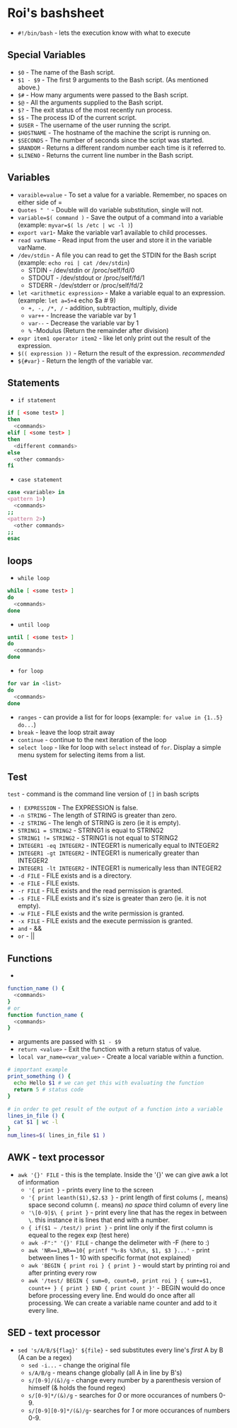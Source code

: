 Roi's bashsheet
===============

- `#!/bin/bash` - lets the execution know with what to execute

## Special Variables
* `$0` - The name of the Bash script.
* `$1 - $9` - The first 9 arguments to the Bash script. (As mentioned above.)
* `$#` - How many arguments were passed to the Bash script.
* `$@` - All the arguments supplied to the Bash script.
* `$?` - The exit status of the most recently run process.
* `$$` - The process ID of the current script.
* `$USER` - The username of the user running the script.
* `$HOSTNAME` - The hostname of the machine the script is running on.
* `$SECONDS` - The number of seconds since the script was started.
* `$RANDOM` - Returns a different random number each time is it referred to.
* `$LINENO` - Returns the current line number in the Bash script.

## Variables
* `varaible=value` - To set a value for a variable. Remember, no spaces on either side of =
* `Quotes " '` - Double will do variable substitution, single will not.
* `variable=$( command )` - Save the output of a command into a variable (example: `myvar=$( ls /etc | wc -l )`)
* `export var1`- Make the variable var1 available to child processes.
* `read varName` - Read input from the user and store it in the variable varName.
* `/dev/stdin` - A file you can read to get the STDIN for the Bash script (example: `echo roi | cat /dev/stdin`)
    * STDIN - /dev/stdin or /proc/self/fd/0
    * STDOUT - /dev/stdout or /proc/self/fd/1
    * STDERR - /dev/stderr or /proc/self/fd/2
* `let <arithmetic expression>` - Make a variable equal to an expression. (example: `let a=5+4` echo $a # 9)
    * `+, -, /*, /` - addition, subtraction, multiply, divide
    * `var++` - Increase the variable var by 1
    * `var--` - Decrease the variable var by 1
    * `%` -Modulus (Return the remainder after division)
* `expr item1 operator item2` - like let only print out the result of the expression.
* `$(( expression ))` - Return the result of the expression. *recommended*
* `${#var}` - Return the length of the variable var.

## Statements
* `if statement`
``` bash
if [ <some test> ]
then
  <commands>
elif [ <some test> ] 
then
  <different commands>
else
  <other commands>
fi
```
* `case statement`
``` bash
case <variable> in
<pattern 1>)
  <commands>
;;
<pattern 2>)
  <other commands>
;;
esac
```

## loops
* `while loop`
``` bash
while [ <some test> ]
do
  <commands>
done
```
* `until loop`
``` bash
until [ <some test> ]
do
  <commands>
done
```
* `for loop`
``` bash
for var in <list>
do
  <commands>
done
```
* `ranges` - can provide a list for for loops (example: `for value in {1..5} do...`)
* `break` - leave the loop strait away
* `continue` - continue to the next iteration of the loop
* `select loop` - like for loop with `select` instead of `for`. Display a simple menu system for selecting items from a list.

## Test
`test` - command is the command line version of `[]` in bash scripts
* `! EXPRESSION` - The EXPRESSION is false.
* `-n STRING` - The length of STRING is greater than zero.
* `-z STRING` - The lengh of STRING is zero (ie it is empty).
* `STRING1 = STRING2` - STRING1 is equal to STRING2
* `STRING1 != STRING2` - STRING1 is not equal to STRING2
* `INTEGER1 -eq INTEGER2` - INTEGER1 is numerically equal to INTEGER2
* `INTEGER1 -gt INTEGER2` - INTEGER1 is numerically greater than INTEGER2
* `INTEGER1 -lt INTEGER2` - INTEGER1 is numerically less than INTEGER2
* `-d FILE`	- FILE exists and is a directory.
* `-e FILE`	- FILE exists.
* `-r FILE`	- FILE exists and the read permission is granted.
* `-s FILE`	- FILE exists and it's size is greater than zero (ie. it is not empty).
* `-w FILE`	- FILE exists and the write permission is granted.
* `-x FILE` - FILE exists and the execute permission is granted.
* `and` - &&
* `or` - ||

## Functions
* 
``` bash
function_name () {
  <commands>
}
# or
function function_name {
  <commands>
}
```
* arguments are passed with `$1 - $9`
* `return <value>` - Exit the function with a return status of value. 
* `local var_name=<var_value>` - Create a local variable within a function.
``` bash
# important example
print_something () {
  echo Hello $1 # we can get this with evaluating the function
  return 5 # status code
}

# in order to get result of the output of a function into a variable
lines_in_file () {
  cat $1 | wc -l
}
num_lines=$( lines_in_file $1 )
```

## AWK - text processor
* `awk '{}' FILE` - this is the template. Inside the '{}' we can give awk a lot of information
  * `'{ print }` - prints every line to the screen
  * `'{ print leanth($1),$2.$3 }` - print length of first colums (`,` means) space second column (`.` means) *no space* third column of every line
  * `'\[0-9]$\ { print }` - print every line that has the regex in between `\`. this instance it is lines that end with a number.
  * `{ if($1 ~ /test/) print }` - print line only if the first column is equeal to the regex exp (test here)
  * `awk -F":" '{}' FILE` - change the delimeter with -F (here to :)
  * `awk 'NR==1,NR==10{ printf "%-8s %3d\n, $1, $3 }...'` - print between lines 1 - 10 with specific format (not explained)
  * `awk 'BEGIN { print roi } { print }` - would start by printing roi and after printing every row
  * `awk '/test/ BEGIN { sum=0, count=0, print roi } { sum+=$1, count++ } { print } END { print count }'` - BEGIN would do once before processing every line. End would do once after all processing. We can create a variable name counter and add to it every line.


## SED - text processor
* `sed 's/A/B/${flag}' ${file}` - sed substitutes every line's *first* A by B (A can be a regex)
  * `sed -i...` - change the original file
  * `s/A/B/g` - means change globally (all A in line by B's)
  * `s/[0-9]/(&)/g` - change every number by a parenthesis version of himself (& holds the found regex)
  * `s/[0-9]*/(&)/g` - searches for *0* or more occurances of numbers 0-9.
  * `s/[0-9][0-9]*/(&)/g`- searches for *1* or more occurances of numbers 0-9. 